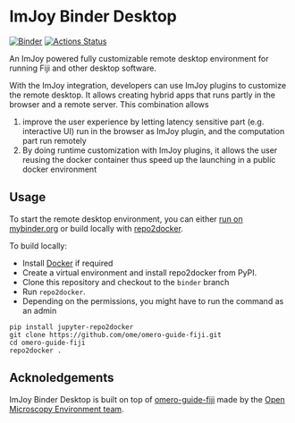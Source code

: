 # ImJoy Binder Desktop
[![Binder](https://mybinder.org/badge_logo.svg)](https://mybinder.org/v2/gh/imjoy-team/imjoy-binder-desktop/binder?urlpath=desktop)
[![Actions Status](https://github.com/imjoy-team/imjoy-binder-desktop/workflows/repo2docker/badge.svg)](https://github.com/imjoy-team/imjoy-binder-desktop/actions)


An ImJoy powered fully customizable remote desktop environment for running Fiji and other desktop software.

With the ImJoy integration, developers can use ImJoy plugins to customize the remote desktop. It allows creating hybrid apps that runs partly in the browser and a remote server. This combination allows 
 1) improve the user experience by letting latency sensitive part (e.g. interactive UI) run in the browser as ImJoy plugin, and the computation part run remotely
 2) By doing runtime customization with ImJoy plugins, it allows the user reusing the docker container thus speed up the launching in a public docker environment


## Usage
To start the remote desktop environment, you can either [run on mybinder.org](https://mybinder.org/v2/gh/imjoy-team/imjoy-binder-desktop/binder?urlpath=desktop) or build locally with [repo2docker](https://repo2docker.readthedocs.io/).

To build locally:

 * Install [Docker](https://www.docker.com/) if required
 * Create a virtual environment and install repo2docker from PyPI.
 * Clone this repository and checkout to the `binder` branch
 * Run  ``repo2docker``. 
 * Depending on the permissions, you might have to run the command as an admin

```
pip install jupyter-repo2docker
git clone https://github.com/ome/omero-guide-fiji.git
cd omero-guide-fiji
repo2docker .
```

## Acknoledgements

ImJoy Binder Desktop is built on top of [omero-guide-fiji](https://github.com/ome/omero-guide-fiji) made by the [Open Microscopy Environment team](https://github.com/ome).